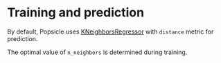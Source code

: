 # Training and prediction

By default, Popsicle uses [KNeighborsRegressor](http://scikit-learn.org/stable/modules/neighbors.html#regression) with `distance` metric for prediction.

The optimal value of `n_neighbors` is determined during training.